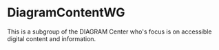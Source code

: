 # DiagramContentWG
This is a subgroup of the DIAGRAM Center who's focus is on accessible digital content and information.
